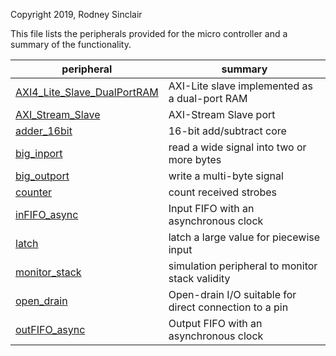 Copyright 2019, Rodney Sinclair

This file lists the peripherals provided for the micro controller and a summary
of the functionality.

| peripheral | summary |
| ---------- | ------- |
| [AXI4\_Lite\_Slave\_DualPortRAM](AXI4_Lite_Slave_DualPortRAM.md) | AXI-Lite slave implemented as a dual-port RAM |
| [AXI\_Stream\_Slave](AXI_Stream_Slave.md) | AXI-Stream Slave port |
| [adder\_16bit](adder_16bit.md) | 16-bit add/subtract core |
| [big\_inport](big_inport.md) | read a wide signal into two or more bytes |
| [big\_outport](big_outport.md) | write a multi-byte signal |
| [counter](counter.md) | count received strobes |
| [inFIFO\_async](inFIFO_async.md) | Input FIFO with an asynchronous clock |
| [latch](latch.md) | latch a large value for piecewise input |
| [monitor\_stack](monitor_stack.md) | simulation peripheral to monitor stack validity |
| [open\_drain](open_drain.md) | Open-drain I/O suitable for direct connection to a pin |
| [outFIFO\_async](outFIFO_async.md) | Output FIFO with an asynchronous clock |
